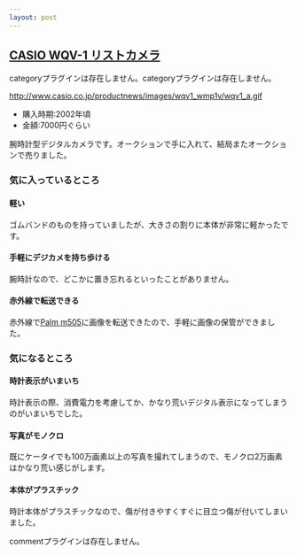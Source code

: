 ```yaml
---
layout: post
---
```

<h2><a href="http://www.casio.co.jp/productnews/wqv_1_wmp_1v.html">CASIO WQV-1 リストカメラ</a></h2>
<p><span class="error">categoryプラグインは存在しません。</span><span class="error">categoryプラグインは存在しません。</span></p>
<p><a href="http://www.casio.co.jp/productnews/images/wqv1_wmp1v/wqv1_a.gif">http://www.casio.co.jp/productnews/images/wqv1_wmp1v/wqv1_a.gif</a></p>
<ul>
<li>購入時期:2002年頃</li>
<li>金額:7000円ぐらい</li>
</ul>
<p>腕時計型デジタルカメラです。オークションで手に入れて、結局またオークションで売りました。</p>
<h3>気に入っているところ</h3>
<h4>軽い</h4>
<p>ゴムバンドのものを持っていましたが、大きさの割りに本体が非常に軽かったです。</p>
<h4>手軽にデジカメを持ち歩ける</h4>
<p>腕時計なので、どこかに置き忘れるといったことがありません。</p>
<h4>赤外線で転送できる</h4>
<p>赤外線で<a href="/?page=Palm+m505" class="wikipage">Palm m505</a>に画像を転送できたので、手軽に画像の保管ができました。</p>
<h3>気になるところ</h3>
<h4>時計表示がいまいち</h4>
<p>時計表示の際、消費電力を考慮してか、かなり荒いデジタル表示になってしまうのがいまいちでした。</p>
<h4>写真がモノクロ</h4>
<p>既にケータイでも100万画素以上の写真を撮れてしまうので、モノクロ2万画素はかなり荒い感じがします。</p>
<h4>本体がプラスチック</h4>
<p>時計本体がプラスチックなので、傷が付きやすくすぐに目立つ傷が付いてしまいました。</p>
<p><span class="error">commentプラグインは存在しません。</span> </p>
